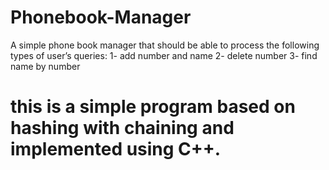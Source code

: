 # Phonebook-Manager

A simple phone book manager that should be able to process the following types of user’s queries:
 1- add number and name
 2- delete number
 3- find name by number
 
# this is a simple program based on hashing with chaining and implemented using C++.
